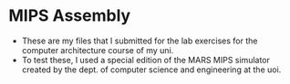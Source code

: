 # MIPS Assembly
* These are my files that I submitted for the lab exercises for the computer architecture course of my uni. 
* To test these, I used a special edition of the MARS MIPS simulator created by the dept. of computer science and engineering at the uoi.
